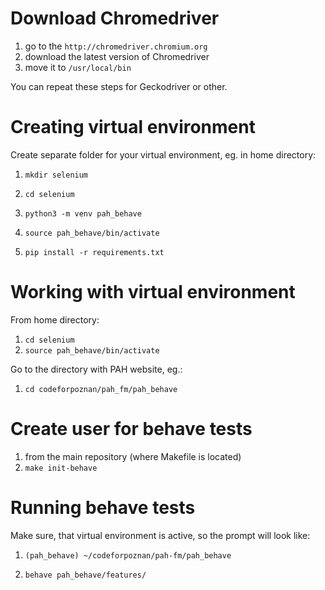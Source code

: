 # Download Chromedriver

1. go to the `http://chromedriver.chromium.org`
1. download the latest version of Chromedriver
1. move it to `/usr/local/bin`

You can repeat these steps for Geckodriver or other.

# Creating virtual environment

Create separate folder for your virtual environment, eg. in home directory:

1. ```mkdir selenium```
1. ```cd selenium```

1. ```python3 -m venv pah_behave```

1. ```source pah_behave/bin/activate```

1. ```pip install -r requirements.txt```

# Working with virtual environment

From home directory:

1. ```cd selenium```
1. ```source pah_behave/bin/activate```

Go to the directory with PAH website, eg.:

1. ```cd codeforpoznan/pah_fm/pah_behave```

# Create user for behave tests

1. from the main repository (where Makefile is located)
1. ```make init-behave```

# Running behave tests

Make sure, that virtual environment is active, so the prompt will look like:

1. ```(pah_behave) ~/codeforpoznan/pah-fm/pah_behave```

1. ```behave pah_behave/features/```

